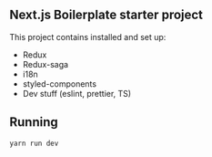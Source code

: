 ## Next.js Boilerplate starter project
This project contains installed and set up:
* Redux
* Redux-saga
* i18n
* styled-components
* Dev stuff (eslint, prettier, TS)
## Running
```bash
yarn run dev
```

